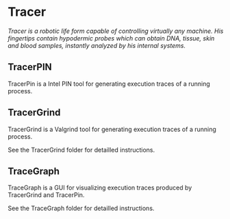 # Tracer
*Tracer is a robotic life form capable of controlling virtually any machine. His fingertips contain hypodermic probes which can obtain DNA, tissue, skin and blood samples, instantly analyzed by his internal systems.*

## TracerPIN

TracerPin is a Intel PIN tool for generating execution traces of a running process. 

## TracerGrind

TracerGrind is a Valgrind tool for generating execution traces of a running process. 

See the TracerGrind folder for detailled instructions.

## TraceGraph

TraceGraph is a GUI for visualizing execution traces produced by TracerGrind and TracerPin. 

See the TraceGraph folder for detailled instructions.

